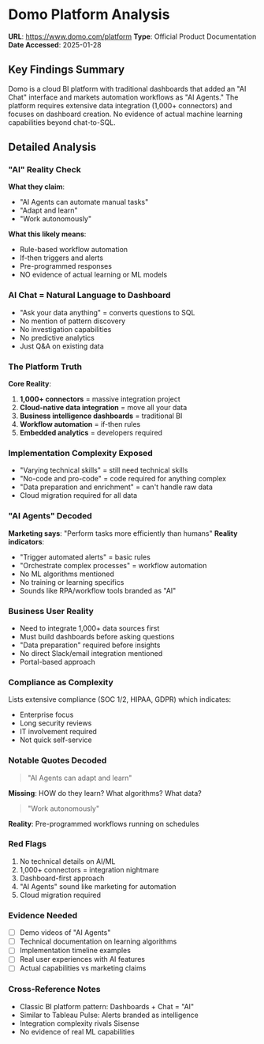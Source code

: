 # Domo Platform Analysis
**URL**: https://www.domo.com/platform
**Type**: Official Product Documentation
**Date Accessed**: 2025-01-28

## Key Findings Summary
Domo is a cloud BI platform with traditional dashboards that added an "AI Chat" interface and markets automation workflows as "AI Agents." The platform requires extensive data integration (1,000+ connectors) and focuses on dashboard creation. No evidence of actual machine learning capabilities beyond chat-to-SQL.

## Detailed Analysis

### "AI" Reality Check
**What they claim**:
- "AI Agents can automate manual tasks"
- "Adapt and learn"
- "Work autonomously"

**What this likely means**:
- Rule-based workflow automation
- If-then triggers and alerts
- Pre-programmed responses
- NO evidence of actual learning or ML models

### AI Chat = Natural Language to Dashboard
- "Ask your data anything" = converts questions to SQL
- No mention of pattern discovery
- No investigation capabilities
- No predictive analytics
- Just Q&A on existing data

### The Platform Truth
**Core Reality**:
1. **1,000+ connectors** = massive integration project
2. **Cloud-native data integration** = move all your data
3. **Business intelligence dashboards** = traditional BI
4. **Workflow automation** = if-then rules
5. **Embedded analytics** = developers required

### Implementation Complexity Exposed
- "Varying technical skills" = still need technical skills
- "No-code and pro-code" = code required for anything complex
- "Data preparation and enrichment" = can't handle raw data
- Cloud migration required for all data

### "AI Agents" Decoded
**Marketing says**: "Perform tasks more efficiently than humans"
**Reality indicators**:
- "Trigger automated alerts" = basic rules
- "Orchestrate complex processes" = workflow automation
- No ML algorithms mentioned
- No training or learning specifics
- Sounds like RPA/workflow tools branded as "AI"

### Business User Reality
- Need to integrate 1,000+ data sources first
- Must build dashboards before asking questions
- "Data preparation" required before insights
- No direct Slack/email integration mentioned
- Portal-based approach

### Compliance as Complexity
Lists extensive compliance (SOC 1/2, HIPAA, GDPR) which indicates:
- Enterprise focus
- Long security reviews
- IT involvement required
- Not quick self-service

### Notable Quotes Decoded
> "AI Agents can adapt and learn"

**Missing**: HOW do they learn? What algorithms? What data?

> "Work autonomously"

**Reality**: Pre-programmed workflows running on schedules

### Red Flags
1. No technical details on AI/ML
2. 1,000+ connectors = integration nightmare
3. Dashboard-first approach
4. "AI Agents" sound like marketing for automation
5. Cloud migration required

### Evidence Needed
- [ ] Demo videos of "AI Agents" 
- [ ] Technical documentation on learning algorithms
- [ ] Implementation timeline examples
- [ ] Real user experiences with AI features
- [ ] Actual capabilities vs marketing claims

### Cross-Reference Notes
- Classic BI platform pattern: Dashboards + Chat = "AI"
- Similar to Tableau Pulse: Alerts branded as intelligence
- Integration complexity rivals Sisense
- No evidence of real ML capabilities
